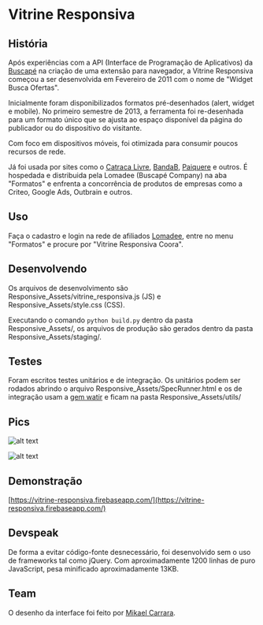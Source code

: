 # Vitrine Responsiva

## História
Após experiências com a API (Interface de Programação de Aplicativos) da [Buscapé](https://buscape.com.br) na criação de uma extensão para navegador, a Vitrine Responsiva começou a ser desenvolvida em Fevereiro de 2011 com o nome de "Widget Busca Ofertas".

Inicialmente foram disponibilizados formatos pré-desenhados (alert, widget e mobile). No primeiro semestre de 2013, a ferramenta foi re-desenhada para um formato único que se ajusta ao espaço disponível da página do publicador ou do dispositivo do visitante. 

Com foco em dispositivos móveis, foi otimizada para consumir poucos recursos de rede.

Já foi usada por sites como o [Catraca Livre](http://catracalivre.com.br), [BandaB](https://bandab.com.br), [Paiquere](https://www.paiquere.com.br/) e outros. É hospedada e distribuida pela Lomadee (Buscapé Company) na aba "Formatos" e enfrenta a concorrência de produtos de empresas como a Criteo, Google Ads, Outbrain e outros.

## Uso
Faça o cadastro e login na rede de afiliados [Lomadee](https://www.lomadee.com), entre no menu "Formatos" e procure por "Vitrine Responsiva Coora".

## Desenvolvendo
Os arquivos de desenvolvimento são Responsive_Assets/vitrine_responsiva.js (JS) e Responsive_Assets/style.css (CSS).

Executando o comando `python build.py` dentro da pasta Responsive_Assets/, os arquivos de produção são gerados dentro da pasta Responsive_Assets/staging/.

## Testes
Foram escritos testes unitários e de integração.
Os unitários podem ser rodados abrindo o arquivo Responsive_Assets/SpecRunner.html e os de integração usam a [gem watir](https://rubygems.org/gems/watir) e ficam na pasta Responsive_Assets/utils/

## Pics
![alt text](https://raw.githubusercontent.com/dirceup/vitrine-responsiva/master/formatos.png)

![alt text](https://raw.githubusercontent.com/dirceup/vitrine-responsiva/master/pics.png)

## Demonstração
[https://vitrine-responsiva.firebaseapp.com/](https://vitrine-responsiva.firebaseapp.com/)

## Devspeak
De forma a evitar código-fonte desnecessário, foi desenvolvido sem o uso de frameworks tal como jQuery. Com aproximadamente 1200 linhas de puro JavaScript, pesa minificado aproximadamente 13KB.

## Team
O desenho da interface foi feito por [Mikael Carrara](https://github.com/mikaelcarrara).
